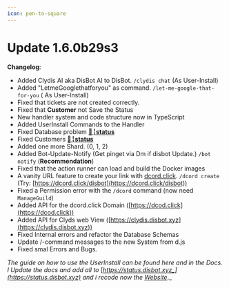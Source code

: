 ```yaml
---
icon: pen-to-square
---
```


# Update 1.6.0b29s3

**Changelog**:

* Added Clydis AI aka DisBot AI to DisBot. `/clydis chat` (As User-Install)
* Added "LetmeGooglethatforyou" as command. `/let-me-google-that-for-you` ( As User-Install)
* Fixed that tickets are not created correctly.
* Fixed that **Customer** not Save the Status
* New handler system and code structure now in TypeScript
* Added UserInstall Commands to the Handler
* Fixed Database problem [**🚥╎status**](https://discord.com/channels/1084507523492626522/1183007545632235550)
* Fixed Customers [**🚥╎status**](https://discord.com/channels/1084507523492626522/1183007545632235550)
* Added one more Shard. (0, 1, 2)
* Added Bot-Update-Notify (Get pinget via Dm if disbot Update.) `/bot notify` (**Recommendation**)
* Fixed that the action runner can load and build the Docker images
* A vanity URL feature to create your link with [dcord.click](https://dcord.click). `/dcord create` (Try: [https://dcord.click/disbot](https://dcord.click/disbot))
* Fixed a Permission error with the `/dcord` command (now need `ManageGuild`)
* Added API for the dcord.click Domain ([https://dcod.click](https://dcod.click))
* Added API for Clyds web View ([https://clydis.disbot.xyz](https://clydis.disbot.xyz))
* Fixed Internal errors and refactor the Database Schemas
* Update /-command messages to the new System from d.js
* Fixed smal Errors and Bugs.

_The guide on how to use the UserInstall can be found here and in the Docs. I Update the docs and add all to_ [_https://status.disbot.xyz_](https://status.disbot.xyz) _and i recode now the_ [_Website_](https://disbot.xyz)_._

